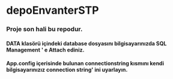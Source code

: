 # depoEnvanterSTP

### Proje son hali bu repodur. 

#### DATA klasörü içindeki database dosyasını bilgisayarınızda SQL Management ' e Attach ediniz.
#### App.config içerisinde bulunan connectionstring kısmını kendi bilgisayarınızız connection string' ini uyarlayın.
